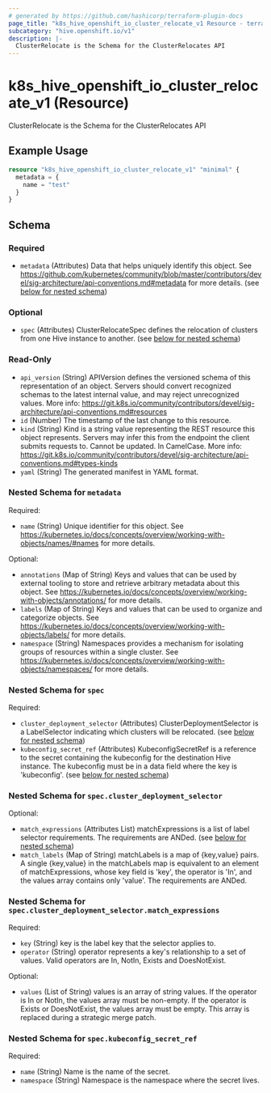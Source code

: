 ```yaml
---
# generated by https://github.com/hashicorp/terraform-plugin-docs
page_title: "k8s_hive_openshift_io_cluster_relocate_v1 Resource - terraform-provider-k8s"
subcategory: "hive.openshift.io/v1"
description: |-
  ClusterRelocate is the Schema for the ClusterRelocates API
---
```


# k8s_hive_openshift_io_cluster_relocate_v1 (Resource)

ClusterRelocate is the Schema for the ClusterRelocates API

## Example Usage

```terraform
resource "k8s_hive_openshift_io_cluster_relocate_v1" "minimal" {
  metadata = {
    name = "test"
  }
}
```

<!-- schema generated by tfplugindocs -->
## Schema

### Required

- `metadata` (Attributes) Data that helps uniquely identify this object. See https://github.com/kubernetes/community/blob/master/contributors/devel/sig-architecture/api-conventions.md#metadata for more details. (see [below for nested schema](#nestedatt--metadata))

### Optional

- `spec` (Attributes) ClusterRelocateSpec defines the relocation of clusters from one Hive instance to another. (see [below for nested schema](#nestedatt--spec))

### Read-Only

- `api_version` (String) APIVersion defines the versioned schema of this representation of an object. Servers should convert recognized schemas to the latest internal value, and may reject unrecognized values. More info: https://git.k8s.io/community/contributors/devel/sig-architecture/api-conventions.md#resources
- `id` (Number) The timestamp of the last change to this resource.
- `kind` (String) Kind is a string value representing the REST resource this object represents. Servers may infer this from the endpoint the client submits requests to. Cannot be updated. In CamelCase. More info: https://git.k8s.io/community/contributors/devel/sig-architecture/api-conventions.md#types-kinds
- `yaml` (String) The generated manifest in YAML format.

<a id="nestedatt--metadata"></a>
### Nested Schema for `metadata`

Required:

- `name` (String) Unique identifier for this object. See https://kubernetes.io/docs/concepts/overview/working-with-objects/names/#names for more details.

Optional:

- `annotations` (Map of String) Keys and values that can be used by external tooling to store and retrieve arbitrary metadata about this object. See https://kubernetes.io/docs/concepts/overview/working-with-objects/annotations/ for more details.
- `labels` (Map of String) Keys and values that can be used to organize and categorize objects. See https://kubernetes.io/docs/concepts/overview/working-with-objects/labels/ for more details.
- `namespace` (String) Namespaces provides a mechanism for isolating groups of resources within a single cluster. See https://kubernetes.io/docs/concepts/overview/working-with-objects/namespaces/ for more details.


<a id="nestedatt--spec"></a>
### Nested Schema for `spec`

Required:

- `cluster_deployment_selector` (Attributes) ClusterDeploymentSelector is a LabelSelector indicating which clusters will be relocated. (see [below for nested schema](#nestedatt--spec--cluster_deployment_selector))
- `kubeconfig_secret_ref` (Attributes) KubeconfigSecretRef is a reference to the secret containing the kubeconfig for the destination Hive instance. The kubeconfig must be in a data field where the key is 'kubeconfig'. (see [below for nested schema](#nestedatt--spec--kubeconfig_secret_ref))

<a id="nestedatt--spec--cluster_deployment_selector"></a>
### Nested Schema for `spec.cluster_deployment_selector`

Optional:

- `match_expressions` (Attributes List) matchExpressions is a list of label selector requirements. The requirements are ANDed. (see [below for nested schema](#nestedatt--spec--cluster_deployment_selector--match_expressions))
- `match_labels` (Map of String) matchLabels is a map of {key,value} pairs. A single {key,value} in the matchLabels map is equivalent to an element of matchExpressions, whose key field is 'key', the operator is 'In', and the values array contains only 'value'. The requirements are ANDed.

<a id="nestedatt--spec--cluster_deployment_selector--match_expressions"></a>
### Nested Schema for `spec.cluster_deployment_selector.match_expressions`

Required:

- `key` (String) key is the label key that the selector applies to.
- `operator` (String) operator represents a key's relationship to a set of values. Valid operators are In, NotIn, Exists and DoesNotExist.

Optional:

- `values` (List of String) values is an array of string values. If the operator is In or NotIn, the values array must be non-empty. If the operator is Exists or DoesNotExist, the values array must be empty. This array is replaced during a strategic merge patch.



<a id="nestedatt--spec--kubeconfig_secret_ref"></a>
### Nested Schema for `spec.kubeconfig_secret_ref`

Required:

- `name` (String) Name is the name of the secret.
- `namespace` (String) Namespace is the namespace where the secret lives.


